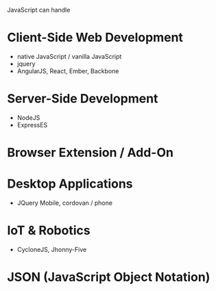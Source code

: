 JavaScript can handle

# Client-Side Web Development
- native JavaScript / vanilla JavaScript
- jquery
- AngularJS, React, Ember, Backbone

# Server-Side Development
- NodeJS
- ExpressES

# Browser Extension / Add-On

# Desktop Applications
- JQuery Mobile, cordovan / phone

# IoT & Robotics
- CycloneJS, Jhonny-Five

# JSON (JavaScript Object Notation)
